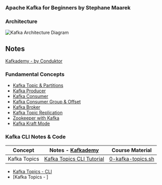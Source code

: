### Apache Kafka for Beginners by Stephane Maarek

### Architecture

![Kafka Architecture Diagram](https://medium.com/softkraft/apache-kafka-use-cases-with-kafka-architecture-diagrams-577be32688e5)

## Notes

[Kafkademy - by Conduktor](https://learn.conduktor.io/kafka/what-is-apache-kafka/)

### Fundamental Concepts

- [Kafka Topic & Partitions](https://learn.conduktor.io/kafka/kafka-topics/)
- [Kafka Producer](https://learn.conduktor.io/kafka/kafka-producers/)
- [Kafka Consumer](https://learn.conduktor.io/kafka/kafka-consumers/)
- [Kafka Consumer Group & Offset](https://learn.conduktor.io/kafka/kafka-consumer-groups-and-consumer-offsets/)
- [Kafka Broker](https://learn.conduktor.io/kafka/kafka-brokers/)
- [Kafka Topic Replication](https://learn.conduktor.io/kafka/kafka-topic-replication/)
- [Zookeeper with Kafka](https://learn.conduktor.io/kafka/zookeeper-with-kafka/)
- [Kafka Kraft Mode](https://learn.conduktor.io/kafka/kafka-kraft-mode/)

### Kafka CLI Notes & Code

| Concept      | Notes - [Kafkademy](https://learn.conduktor.io/kafka/)                                   | Course Material                                                              |
| ------------ | ---------------------------------------------------------------------------------------- | ---------------------------------------------------------------------------- |
| Kafka Topics | [Kafka Topics CLI Tutorial](https://learn.conduktor.io/kafka/kafka-topics-cli-tutorial/) | [0-kafka-topics.sh](./__course_recourses/code/1-kafka-cli/0-kafka-topics.sh) |

- [Kafka Topics - CLI](https://learn.conduktor.io/kafka/kafka-topics-cli-tutorial/)
- [Kafka Topics - ]
